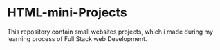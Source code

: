 # HTML-mini-Projects
This repository contain small websites projects, which i made during my learning process of Full Stack web Development.
